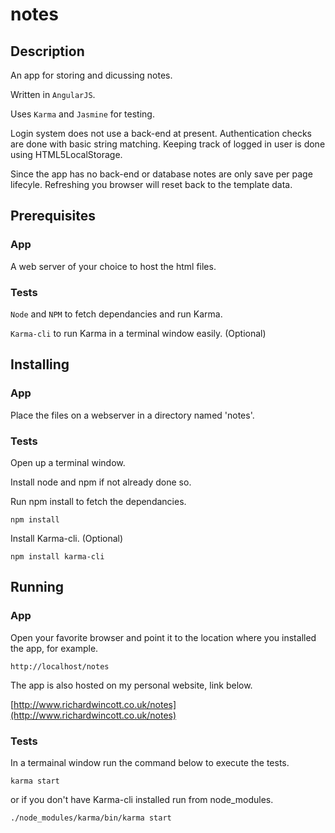 # notes

## Description
An app for storing and dicussing notes.

Written in `AngularJS`.

Uses `Karma` and `Jasmine` for testing.

Login system does not use a back-end at present. Authentication checks are done with basic string matching. Keeping track of logged in user is done using HTML5LocalStorage.

Since the app has no back-end or database notes are only save per page lifecyle. Refreshing you browser will reset back to the template data.

## Prerequisites
### App
A web server of your choice to host the html files.

### Tests
`Node` and `NPM` to fetch dependancies and run Karma.

`Karma-cli` to run Karma in a terminal window easily. (Optional)

## Installing
### App
Place the files on a webserver in a directory named 'notes'.

### Tests
Open up a terminal window.

Install node and npm if not already done so.

Run npm install to fetch the dependancies.
```
npm install
```
Install Karma-cli. (Optional)
```
npm install karma-cli
```

## Running
### App
Open your favorite browser and point it to the location where you installed the app, for example.
```
http://localhost/notes
```
The app is also hosted on my personal website, link below.

[http://www.richardwincott.co.uk/notes](http://www.richardwincott.co.uk/notes)


### Tests
In a termainal window run the command below to execute the tests.
```
karma start
```
or if you don't have Karma-cli installed run from node_modules.
```
./node_modules/karma/bin/karma start
```
